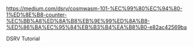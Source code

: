 https://medium.com/dsrv/cosmwasm-101-%EC%99%80%EC%94%80-1%ED%8E%B8-counter-%EC%BB%A8%ED%8A%B8%EB%9E%99%ED%8A%B8-%ED%86%BA%EC%95%84%EB%B3%B4%EA%B8%B0-e82ac42569ba

DSRV Tutorial 
